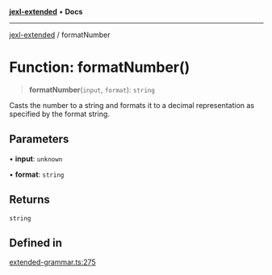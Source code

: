 [**jexl-extended**](../README.md) • **Docs**

***

[jexl-extended](../globals.md) / formatNumber

# Function: formatNumber()

> **formatNumber**(`input`, `format`): `string`

Casts the number to a string and formats it to a decimal representation as specified by the format string.

## Parameters

• **input**: `unknown`

• **format**: `string`

## Returns

`string`

## Defined in

[extended-grammar.ts:275](https://github.com/nikoraes/jexl-extended/blob/06a031f168fa218082d7ed9df57973f42e70c755/src/extended-grammar.ts#L275)
